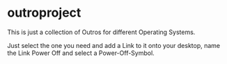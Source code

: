 # outroproject
This is just a collection of Outros for different Operating Systems.

Just select the one you need and add a Link to it onto your desktop, 
name the Link Power Off and select a Power-Off-Symbol. 

